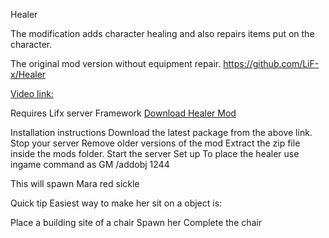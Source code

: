 Healer

The modification adds character healing and also repairs items put on the character.

The original mod version without equipment repair. 
https://github.com/LiF-x/Healer

[Video link:](https://youtu.be/0Nu05rzytEc)

Requires Lifx server Framework
[Download Healer Mod](https://github.com/Zbig281/Healer/releases/latest)


Installation instructions
Download the latest package from the above link.
Stop your server
Remove older versions of the mod
Extract the zip file inside the mods folder.
Start the server
Set up
To place the healer use ingame command as GM /addobj 1244

This will spawn Mara red sickle

Quick tip
Easiest way to make her sit on a object is:

Place a building site of a chair
Spawn her
Complete the chair
